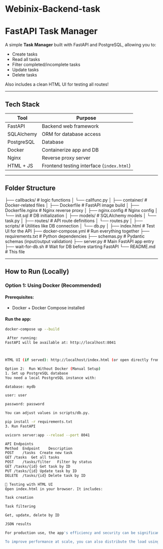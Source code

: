 # Webinix-Backend-task
#  FastAPI Task Manager

A simple **Task Manager** built with FastAPI and PostgreSQL, allowing you to:
- Create tasks
- Read all tasks
- Filter completed/incomplete tasks
- Update tasks
- Delete tasks

Also includes a clean HTML UI for testing all routes!

---

##  Tech Stack

| Tool           | Purpose                                |
|----------------|----------------------------------------|
| FastAPI        | Backend web framework                  |
| SQLAlchemy     | ORM for database access                |
| PostgreSQL     | Database                               |
| Docker         | Containerize app and DB                |
| Nginx          | Reverse proxy server                   |
| HTML + JS      | Frontend testing interface (`index.html`) |

---

##  Folder Structure

├── callbacks/ # logic functions
│ └── callfunc.py
│
├── container/ # Docker-related files
│ ├── Dockerfile # FastAPI image build
│ ├── Dockerfile.nginx # Nginx reverse proxy
│ ├── nginx.config # Nginx config
│ └── init.sql # DB initialization
│
├── models/ # SQLAlchemy models
│ └── task.py
│
├── routes/ # API route definitions
│ └── routes.py
│
├── scripts/ # Utilities like DB connection
│ └── db.py
│
├── index.html # Test UI for the API
├── docker-compose.yml # Run everything together
├── requirements.txt # Python dependencies
├── schemas.py # Pydantic schemas (input/output validation)
├── server.py # Main FastAPI app entry
├── wait-for-db.sh # Wait for DB before starting FastAPI
└── README.md # This file


---

##  How to Run (Locally)

### Option 1:  Using Docker (Recommended)

####  Prerequisites:
- Docker + Docker Compose installed

####  Run the app:

```bash
docker-compose up --build

 After running:
FastAPI will be available at: http://localhost:8041



HTML UI (if served): http://localhost/index.html (or open directly from file)

Option 2:  Run Without Docker (Manual Setup)
1. Set up PostgreSQL database
You need a local PostgreSQL instance with:

database: mydb

user: user

password: password

You can adjust values in scripts/db.py.

pip install -r requirements.txt
3. Run FastAPI

uvicorn server:app --reload --port 8041

API Endpoints
Method	Endpoint	Description
POST	/tasks	Create new task
GET	/tasks	Get all tasks
POST	/tasks/filter	Filter by status
GET	/tasks/{id}	Get task by ID
PUT	/tasks/{id}	Update task by ID
DELETE	/tasks/{id}	Delete task by ID

🧪 Testing with HTML UI
Open index.html in your browser. It includes:

Task creation

Task filtering

Get, update, delete by ID

JSON results

For production use, the app's efficiency and security can be significantly improved. We can add caching in the frontend to reduce unnecessary API calls and make the user experience faster. Implementing authentication (like JWT) will help verify users and protect your APIs.

To improve performance at scale, you can also distribute the load using multiple backend instances behind a load balancer (like Nginx).